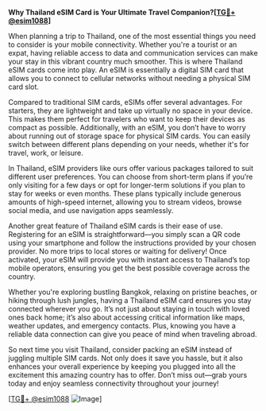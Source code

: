**Why Thailand eSIM Card is Your Ultimate Travel Companion?[[TG💪+ @esim1088](https://t.me/s/esim1088)]**

When planning a trip to Thailand, one of the most essential things you need to consider is your mobile connectivity. Whether you're a tourist or an expat, having reliable access to data and communication services can make your stay in this vibrant country much smoother. This is where Thailand eSIM cards come into play. An eSIM is essentially a digital SIM card that allows you to connect to cellular networks without needing a physical SIM card slot. 

Compared to traditional SIM cards, eSIMs offer several advantages. For starters, they are lightweight and take up virtually no space in your device. This makes them perfect for travelers who want to keep their devices as compact as possible. Additionally, with an eSIM, you don’t have to worry about running out of storage space for physical SIM cards. You can easily switch between different plans depending on your needs, whether it's for travel, work, or leisure.

In Thailand, eSIM providers like ours offer various packages tailored to suit different user preferences. You can choose from short-term plans if you’re only visiting for a few days or opt for longer-term solutions if you plan to stay for weeks or even months. These plans typically include generous amounts of high-speed internet, allowing you to stream videos, browse social media, and use navigation apps seamlessly. 

Another great feature of Thailand eSIM cards is their ease of use. Registering for an eSIM is straightforward—you simply scan a QR code using your smartphone and follow the instructions provided by your chosen provider. No more trips to local stores or waiting for delivery! Once activated, your eSIM will provide you with instant access to Thailand’s top mobile operators, ensuring you get the best possible coverage across the country.

Whether you're exploring bustling Bangkok, relaxing on pristine beaches, or hiking through lush jungles, having a Thailand eSIM card ensures you stay connected wherever you go. It’s not just about staying in touch with loved ones back home; it’s also about accessing critical information like maps, weather updates, and emergency contacts. Plus, knowing you have a reliable data connection can give you peace of mind when traveling abroad.

So next time you visit Thailand, consider packing an eSIM instead of juggling multiple SIM cards. Not only does it save you hassle, but it also enhances your overall experience by keeping you plugged into all the excitement this amazing country has to offer. Don’t miss out—grab yours today and enjoy seamless connectivity throughout your journey!

[[TG💪+ @esim1088](https://t.me/s/esim1088) ![Image](https://i.postimg.cc/Y0z9fWf4/image.png)]